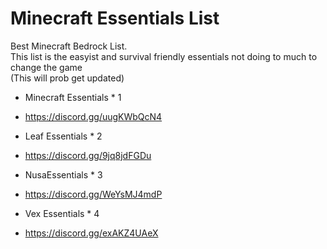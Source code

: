 # Minecraft Essentials List
Best Minecraft Bedrock List.  
This list is the easyist and survival friendly essentials not doing to much to change the game  
(This will prob get updated)

- Minecraft Essentials * 1
- https://discord.gg/uugKWbQcN4

- Leaf Essentials * 2
- https://discord.gg/9jq8jdFGDu
  
- NusaEssentials * 3
- https://discord.gg/WeYsMJ4mdP

- Vex Essentials * 4
- https://discord.gg/exAKZ4UAeX
